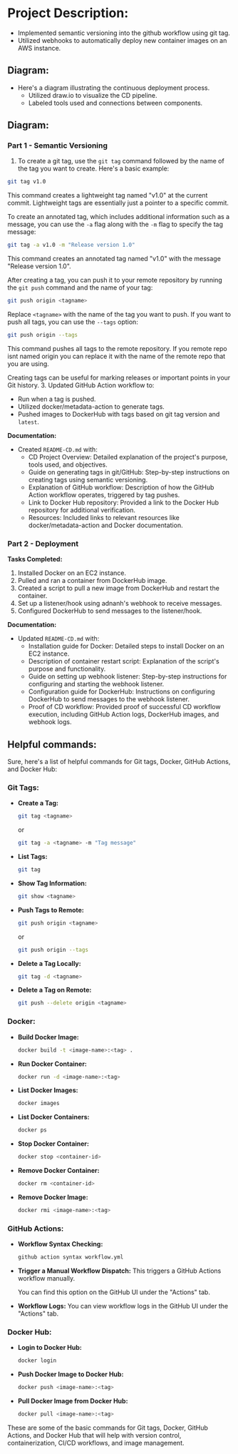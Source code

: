 # Project Description: 
  - Implemented semantic versioning into the github workflow using git tag.
  - Utilized webhooks to automatically deploy new container images on an AWS instance.

## Diagram:
- Here's a diagram illustrating the continuous deployment process.
  - Utilized draw.io to visualize the CD pipeline.
  - Labeled tools used and connections between components.

## Diagram: 
### Part 1 - Semantic Versioning
1. To create a git tag, use the `git tag` command followed by the name of the tag you want to create. Here's a basic example:

```bash
git tag v1.0
```

This command creates a lightweight tag named "v1.0" at the current commit. Lightweight tags are essentially just a pointer to a specific commit.

To create an annotated tag, which includes additional information such as a message, you can use the `-a` flag along with the `-m` flag to specify the tag message:

```bash
git tag -a v1.0 -m "Release version 1.0"
```

This command creates an annotated tag named "v1.0" with the message "Release version 1.0".

After creating a tag, you can push it to your remote repository by running the `git push` command and the name of your tag:

```bash
git push origin <tagname>
```

Replace `<tagname>` with the name of the tag you want to push. If you want to push all tags, you can use the `--tags` option:

```bash
git push origin --tags
```

This command pushes all tags to the remote repository. If you remote repo isnt named origin you can replace it with the name of the remote repo that you are using. 

Creating tags can be useful for marking releases or important points in your Git history. 
3. Updated GitHub Action workflow to:
   - Run when a tag is pushed.
   - Utilized docker/metadata-action to generate tags.
   - Pushed images to DockerHub with tags based on git tag version and `latest`.

**Documentation:**
- Created `README-CD.md` with:
  - CD Project Overview: Detailed explanation of the project's purpose, tools used, and objectives.
  - Guide on generating tags in git/GitHub: Step-by-step instructions on creating tags using semantic versioning.
  - Explanation of GitHub workflow: Description of how the GitHub Action workflow operates, triggered by tag pushes.
  - Link to Docker Hub repository: Provided a link to the Docker Hub repository for additional verification.
  - Resources: Included links to relevant resources like docker/metadata-action and Docker documentation.

### Part 2 - Deployment
**Tasks Completed:**
1. Installed Docker on an EC2 instance.
2. Pulled and ran a container from DockerHub image.
3. Created a script to pull a new image from DockerHub and restart the container.
4. Set up a listener/hook using adnanh's webhook to receive messages.
5. Configured DockerHub to send messages to the listener/hook.

**Documentation:**
- Updated `README-CD.md` with:
  - Installation guide for Docker: Detailed steps to install Docker on an EC2 instance.
  - Description of container restart script: Explanation of the script's purpose and functionality.
  - Guide on setting up webhook listener: Step-by-step instructions for configuring and starting the webhook listener.
  - Configuration guide for DockerHub: Instructions on configuring DockerHub to send messages to the webhook listener.
  - Proof of CD workflow: Provided proof of successful CD workflow execution, including GitHub Action logs, DockerHub images, and webhook logs.

## Helpful commands:
Sure, here's a list of helpful commands for Git tags, Docker, GitHub Actions, and Docker Hub:

### Git Tags:

- **Create a Tag:**
  ```bash
  git tag <tagname>
  ```
  or
  ```bash
  git tag -a <tagname> -m "Tag message"
  ```

- **List Tags:**
  ```bash
  git tag
  ```

- **Show Tag Information:**
  ```bash
  git show <tagname>
  ```

- **Push Tags to Remote:**
  ```bash
  git push origin <tagname>
  ```
  or
  ```bash
  git push origin --tags
  ```

- **Delete a Tag Locally:**
  ```bash
  git tag -d <tagname>
  ```

- **Delete a Tag on Remote:**
  ```bash
  git push --delete origin <tagname>
  ```

### Docker:

- **Build Docker Image:**
  ```bash
  docker build -t <image-name>:<tag> .
  ```

- **Run Docker Container:**
  ```bash
  docker run -d <image-name>:<tag>
  ```

- **List Docker Images:**
  ```bash
  docker images
  ```

- **List Docker Containers:**
  ```bash
  docker ps
  ```

- **Stop Docker Container:**
  ```bash
  docker stop <container-id>
  ```

- **Remove Docker Container:**
  ```bash
  docker rm <container-id>
  ```

- **Remove Docker Image:**
  ```bash
  docker rmi <image-name>:<tag>
  ```

### GitHub Actions:

- **Workflow Syntax Checking:**
  ```bash
  github action syntax workflow.yml
  ```

- **Trigger a Manual Workflow Dispatch:**
  This triggers a GitHub Actions workflow manually.
  
  You can find this option on the GitHub UI under the "Actions" tab.

- **Workflow Logs:**
  You can view workflow logs in the GitHub UI under the "Actions" tab.

### Docker Hub:

- **Login to Docker Hub:**
  ```bash
  docker login
  ```

- **Push Docker Image to Docker Hub:**
  ```bash
  docker push <image-name>:<tag>
  ```

- **Pull Docker Image from Docker Hub:**
  ```bash
  docker pull <image-name>:<tag>
  ```

These are some of the basic commands for Git tags, Docker, GitHub Actions, and Docker Hub that will help with version control, containerization, CI/CD workflows, and image management.


